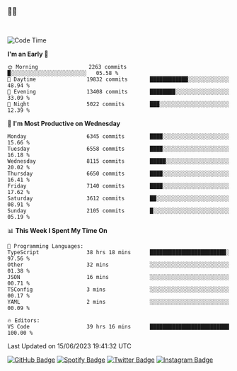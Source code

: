 ### 🤙🍺

<!-- <a href="https://github-readme-stats.vercel.app/api?username=hzak2xx&count_private=true&show_icons=true&theme=dracula">
  <img align="center" src="https://github-readme-stats.vercel.app/api?username=hzak2xx&count_private=true&show_icons=true&theme=dracula" />
</a>
</br> -->
</br>

<!--START_SECTION:waka-->
![Code Time](http://img.shields.io/badge/Code%20Time-2%2C524%20hrs%2017%20mins-blue)

**I'm an Early 🐤** 

```text
🌞 Morning                2263 commits        █░░░░░░░░░░░░░░░░░░░░░░░░   05.58 % 
🌆 Daytime                19832 commits       ████████████░░░░░░░░░░░░░   48.94 % 
🌃 Evening                13408 commits       ████████░░░░░░░░░░░░░░░░░   33.09 % 
🌙 Night                  5022 commits        ███░░░░░░░░░░░░░░░░░░░░░░   12.39 % 
```
📅 **I'm Most Productive on Wednesday** 

```text
Monday                   6345 commits        ████░░░░░░░░░░░░░░░░░░░░░   15.66 % 
Tuesday                  6558 commits        ████░░░░░░░░░░░░░░░░░░░░░   16.18 % 
Wednesday                8115 commits        █████░░░░░░░░░░░░░░░░░░░░   20.02 % 
Thursday                 6650 commits        ████░░░░░░░░░░░░░░░░░░░░░   16.41 % 
Friday                   7140 commits        ████░░░░░░░░░░░░░░░░░░░░░   17.62 % 
Saturday                 3612 commits        ██░░░░░░░░░░░░░░░░░░░░░░░   08.91 % 
Sunday                   2105 commits        █░░░░░░░░░░░░░░░░░░░░░░░░   05.19 % 
```


📊 **This Week I Spent My Time On** 

```text
💬 Programming Languages: 
TypeScript               38 hrs 18 mins      ████████████████████████░   97.56 % 
Other                    32 mins             ░░░░░░░░░░░░░░░░░░░░░░░░░   01.38 % 
JSON                     16 mins             ░░░░░░░░░░░░░░░░░░░░░░░░░   00.71 % 
TSConfig                 3 mins              ░░░░░░░░░░░░░░░░░░░░░░░░░   00.17 % 
YAML                     2 mins              ░░░░░░░░░░░░░░░░░░░░░░░░░   00.09 % 

🔥 Editors: 
VS Code                  39 hrs 16 mins      █████████████████████████   100.00 % 
```


 Last Updated on 15/06/2023 19:41:32 UTC
<!--END_SECTION:waka-->

[![GitHub Badge](https://img.shields.io/badge/GitHub-100000?style=for-the-badge&logo=github&logoColor=white)](https://github.com/hzak2xx)
[![Spotify Badge](https://img.shields.io/badge/Spotify-1ED760?&style=for-the-badge&logo=spotify&logoColor=white)](https://open.spotify.com/user/uf90s6sbbh75a1mt44clkhkvf)
[![Twitter Badge](https://img.shields.io/badge/Twitter-1DA1F2?style=for-the-badge&logo=twitter&logoColor=white)](https://twitter.com/hzak2xx)
[![Instagram Badge](https://img.shields.io/badge/Instagram-E4405F?style=for-the-badge&logo=instagram&logoColor=white)](https://www.instagram.com/hzak2xx/)
